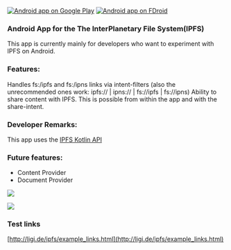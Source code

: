 [![Android app on Google Play](http://ligi.de/img/play_badge.png)](https://play.google.com/store/apps/details?id=org.ligi.ipfsdroid)
[![Android app on FDroid](http://ligi.de/img/fdroid_badge.png)](https://f-droid.org/repository/browse/?fdid=org.ligi.ipfsdroid)

### Android App for the The InterPlanetary File System(IPFS)

This app is currently mainly for developers who want to experiment with IPFS on Android.

### Features:

Handles fs:/ipfs and fs:/ipns links via intent-filters (also the unrecommended ones work: ipfs:// | ipns:// | fs://ipfs | fs://ipns)
Ability to share content with IPFS. This is possible from within the app and with the share-intent.

### Developer Remarks:

This app uses the [IPFS Kotlin API](https://github.com/ligi/ipfs-api-kotlin)

### Future features:

* Content Provider
* Document Provider

![](https://raw.githubusercontent.com/ligi/IPFSDroid/master/assets/screenshots/browser.png)

![](https://raw.githubusercontent.com/ligi/IPFSDroid/master/assets/screenshots/browse_ipns.png)


### Test links

[http://ligi.de/ipfs/example_links.html](http://ligi.de/ipfs/example_links.html)
